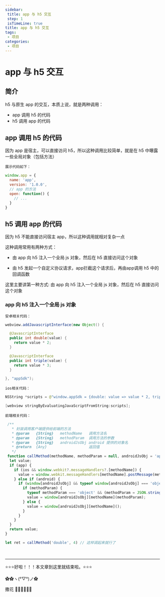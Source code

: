 ```yaml
---
sidebar: 
 title: app 与 h5 交互
 step: 1
 isTimeLine: true
title: app 与 h5 交互
tags:
 - 项目
categories:
 - 项目
---
```


# app 与 h5 交互

## 简介
h5 与原生 app 的交互，本质上说，就是两种调用：
- app 调用 h5 的代码
- h5 调用 app 的代码

## app 调用 h5 的代码
因为 app 是宿主，可以直接访问 h5，所以这种调用比较简单，就是在 h5 中曝露一些全局对象（包括方法）

`展示代码如下：`
```js
window.app = {
  name: 'app',
  version: '1.0.0',
  // app 的方法
  open: function() {
    // ...
  }
}
```



## h5 调用 app 的代码
因为 h5 不能直接访问宿主 app，所以这种调用就相对复杂一点

这种调用常用有两种方式：
- 由 app 向 h5 注入一个全局 js 对象，然后在 h5 直接访问这个对象

- 由 h5 发起一个自定义协议请求，app拦截这个请求后，再由app调用 h5 中的回调函数

这里主要讲第一种方式:  由 app 向 h5 注入一个全局 js 对象，然后在 h5 直接访问这个对象

### app 向 h5 注入一个全局 js 对象

`安卓相关代码：`
```java
webview.addJavascriptInterface(new Object() {

  @JavascriptInterface
  public int double(value) {
    return value * 2;
  }

  @JavascriptInterface
  public int triple(value) {
    return value * 3;
  }

}, "appSdk");
```

`ios相关代码：`
```swift
NSString *scripts = @"window.appSdk = {double: value => value * 2, triple: value => value * 3}";

[webview stringByEvaluatingJavaScriptFromString:scripts];
```

`前端相关代码：`
```js
 /**
   * 封装调用客户端提供给前端的方法
   * @param   {String}   methodName   调用方法名
   * @param   {String}   methodParam  调用方法的参数
   * @param   {String}   androidJsObj android 提供的对象名 
   * @return  {Any}                   返回值
   */
 function callMethod(methodName, methodParam = null, androidJsObj = 'appSdk') {
  let value;
  if (app) {
    if (ios && window.webkit?.messageHandlers?.[methodName]) {
      value = window.webkit.messageHandlers[methodName].postMessage(methodParam);
    } else if (android) {
      if (window[androidJsObj] && typeof window[androidJsObj] === 'object' && window[androidJsObj][methodName]) {
        if (methodParam) {
          typeof methodParam === 'object' && (methodParam = JSON.stringify(methodParam));
          value = window[androidJsObj][methodName](methodParam);
        } else {
          value = window[androidJsObj][methodName]();
        }
      }
    }
  }
  return value;
}

let ret = callMethod('double', 4) // 这样调起来就行了
```


<br/>
<hr />

⭐️⭐️⭐️好啦！！！本文章到这里就结束啦。⭐️⭐️⭐️

✿✿ヽ(°▽°)ノ✿

撒花 🌸🌸🌸🌸🌸🌸
